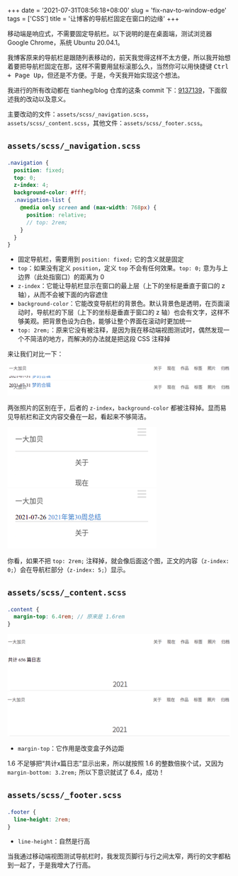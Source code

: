 +++
date = '2021-07-31T08:56:18+08:00'
slug = 'fix-nav-to-window-edge'
tags = ['CSS']
title = '让博客的导航栏固定在窗口的边缘'
+++

移动端是响应式，不需要固定导航栏。以下说明的是在桌面端，测试浏览器 Google Chrome，系统 Ubuntu 20.04.1。

我博客原来的导航栏是跟随列表移动的，前天我觉得这样不太方便，所以我开始想着要把导航栏固定在那，这样不需要用鼠标滚那么久，当然你可以用快捷键 <kbd>Ctrl + Page Up</kbd>，但还是不方便。于是，今天我开始实现这个想法。

我进行的所有改动都在 tianheg/blog 仓库的这条 commit 下：[9137139](https://github.com/tianheg/blog/commit/9137139329c0dc27f77577080cb0151c7453d66d)，下面叙述我的改动以及意义。

主要改动的文件：`assets/scss/_navigation.scss`，`assets/scss/_content.scss`，其他文件：`assets/scss/_footer.scss`。

## `assets/scss/_navigation.scss`

```scss
.navigation {
  position: fixed;
  top: 0;
  z-index: 4;
  background-color: #fff;
  .navigation-list {
    @media only screen and (max-width: 768px) {
      position: relative;
      // top: 2rem;
    }
  }
}
```

- 固定导航栏，需要用到 `position: fixed;` 它的含义就是固定
- `top`：如果没有定义 `position`，定义 `top` 不会有任何效果。`top: 0;` 意为与上边界（此处指窗口）的距离为 0
- `z-index`：它能让导航栏显示在窗口的最上层（上下的坐标是垂直于窗口的 z 轴），从而不会被下面的内容遮住
- `background-color`：它能改变导航栏的背景色。默认背景色是透明，在页面滚动时，导航栏的下层（上下的坐标是垂直于窗口的 z 轴）也会有文字，这样不够美观。把背景色设为白色，能够让整个界面在滚动时更加统一
- `top: 2rem;`：原来它没有被注释，是因为我在移动端视图测试时，偶然发现一个不简洁的地方，而解决的办法就是把这段 CSS 注释掉

来让我们对比一下：

![fix-nav-to-window-edge-0](/images/fix-nav-to-window-edge-0.png "没有注释 z-index 和 background-color")
![fix-nav-to-window-edge-1](/images/fix-nav-to-window-edge-1.png "注释 z-index 和 background-color")

两张照片的区别在于，后者的 `z-index`，`background-color` 都被注释掉。显而易见导航栏和正文内容交叠在一起，看起来不够简洁。

![fix-nav-to-window-edge-2](/images/fix-nav-to-window-edge-2.png "没有注释 top: 2rem;")
![fix-nav-to-window-edge-3](/images/fix-nav-to-window-edge-3.png "注释 top: 2rem;")

你看，如果不把 `top: 2rem;` 注释掉，就会像后面这个图，正文的内容（`z-index: 0;`）会在导航栏部分（`z-index: 5;`）显示。

## `assets/scss/_content.scss`

```scss
.content {
  margin-top: 6.4rem; // 原来是 1.6rem
}
```

![fix-nav-to-window-edge-4](/images/fix-nav-to-window-edge-4.png "margin-top: 6.4rem;")
![fix-nav-to-window-edge-5](/images/fix-nav-to-window-edge-5.png "margin-top: 1.6rem;")

- `margin-top`：它作用是改变盒子外边距

1.6 不足够把“共计x篇日志”显示出来，所以就按照 1.6 的整数倍挨个试，又因为 `margin-bottom: 3.2rem;` 所以下意识就试了 6.4，成功！

## `assets/scss/_footer.scss`

```scss
.footer {
  line-height: 2rem;
}
```

- `line-height`：自然是行高

当我通过移动端视图测试导航栏时，我发现页脚行与行之间太窄，两行的文字都粘到一起了，于是我增大了行高。
